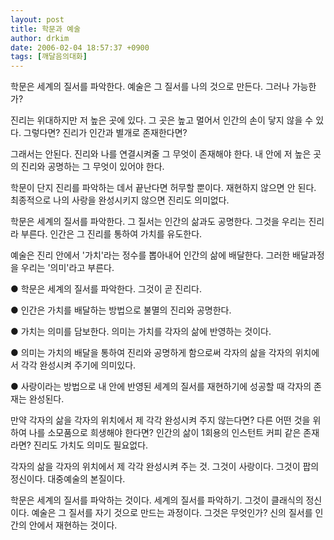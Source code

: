 ```yaml
---
layout: post
title: 학문과 예술
author: drkim
date: 2006-02-04 18:57:37 +0900
tags: [깨달음의대화]
---
```


  

  
학문은 세계의 질서를 파악한다. 예술은 그 질서를 나의 것으로 만든다. 그러나 가능한가? 
  

  
진리는 위대하지만 저 높은 곳에 있다. 그 곳은 높고 멀어서 인간의 손이 닿지 않을 수 있다. 그렇다면? 진리가 인간과 별개로 존재한다면?
  

  
그래서는 안된다. 진리와 나를 연결시켜줄 그 무엇이 존재해야 한다. 내 안에 저 높은 곳의 진리와 공명하는 그 무엇이 있어야 한다. 
  

  
학문이 단지 진리를 파악하는 데서 끝난다면 허무할 뿐이다. 재현하지 않으면 안 된다. 최종적으로 나의 사랑을 완성시키지 않으면 진리도 의미없다. 
  

  
학문은 세계의 질서를 파악한다. 그 질서는 인간의 삶과도 공명한다. 그것을 우리는 진리라 부른다. 인간은 그 진리를 통하여 가치를 유도한다. 
  

  
예술은 진리 안에서 '가치'라는 정수를 뽑아내어 인간의 삶에 배달한다. 그러한 배달과정을 우리는 '의미'라고 부른다. 
  

  
● 학문은 세계의 질서를 파악한다. 그것이 곧 진리다. 
  
● 인간은 가치를 배달하는 방법으로 불멸의 진리와 공명한다. 
  
● 가치는 의미를 담보한다. 의미는 가치를 각자의 삶에 반영하는 것이다. 
  
● 의미는 가치의 배달을 통하여 진리와 공명하게 함으로써 각자의 삶을 각자의 위치에서 각각 완성시켜 주기에 의미있다.
  
● 사랑이라는 방법으로 내 안에 반영된 세계의 질서를 재현하기에 성공할 때 각자의 존재는 완성된다.
  

  
만약 각자의 삶을 각자의 위치에서 제 각각 완성시켜 주지 않는다면? 다른 어떤 것을 위하여 나를 소모품으로 희생해야 한다면? 인간의 삶이 1회용의 인스턴트 커피 같은 존재라면? 진리도 가치도 의미도 필요없다. 
  

  
각자의 삶을 각자의 위치에서 제 각각 완성시켜 주는 것. 그것이 사랑이다. 그것이 팝의 정신이다. 대중예술의 본질이다. 
  

  
학문은 세계의 질서를 파악하는 것이다. 세계의 질서를 파악하기. 그것이 클래식의 정신이다. 예술은 그 질서를 자기 것으로 만드는 과정이다. 그것은 무엇인가? 신의 질서를 인간의 안에서 재현하는 것이다.